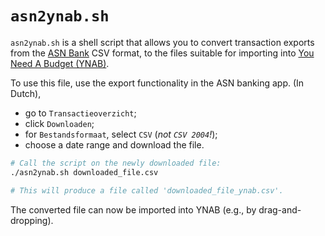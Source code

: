 # `asn2ynab.sh`

`asn2ynab.sh` is a shell script that allows you to convert transaction
exports from the [ASN Bank](https://www.asnbank.nl) CSV format, to the
files suitable for importing into
[You Need A Budget (YNAB)](https://youneedabudget.com).

To use this file, use the export functionality in the ASN banking app.
(In Dutch),

- go to `Transactieoverzicht`;
- click `Downloaden`;
- for `Bestandsformaat`, select `CSV` (_not `CSV 2004`!_);
- choose a date range and download the file.

```sh
# Call the script on the newly downloaded file:
./asn2ynab.sh downloaded_file.csv

# This will produce a file called 'downloaded_file_ynab.csv'.
```

The converted file can now be imported into YNAB (e.g., by drag-and-dropping).